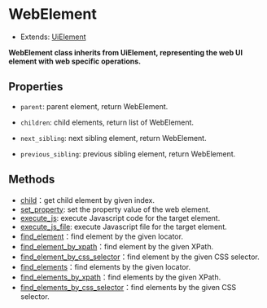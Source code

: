 # WebElement

- Extends: [UiElement](./../../../../../python/uielement/uielement.md) 

**WebElement class inherits from UiElement, representing the web UI element with web specific operations.**  

## Properties

- `parent`: parent element, return WebElement.  

- `children`: child elements, return list of WebElement.  

- `next_sibling`: next sibling element, return WebElement.

- `previous_sibling`: previous sibling element, return WebElement.

## Methods
- [child](./child.md)：get child element by given index.
- [set_property](./set_property.md): set the property value of the web element.  
- [execute_js](./execute_js.md): execute Javascript code for the target element.  
- [execute_js_file](./execute_js_file.md): execute Javascript file for the target element.  
- [find_element](./find_element.md)：find element by the given locator.
- [find_element_by_xpath](./find_element_by_xpath.md)：find element by the given XPath.  
- [find_element_by_css_selector](./find_element_by_css_selector.md)：find element by the given CSS selector.
- [find_elements](./find_elements.md)：find elements by the given locator.
- [find_elements_by_xpath](./find_elements_by_xpath.md)：find elements by the given XPath.
- [find_elements_by_css_selector](./find_elements_by_css_selector.md)：find elements by the given CSS selector.


